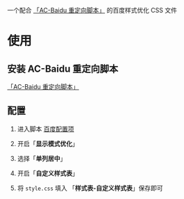 一个配合 [「AC-Baidu 重定向脚本」](https://ac-baidu.90dao.com/) 的百度样式优化 CSS 文件

# 使用

## 安装 AC-Baidu 重定向脚本

[「AC-Baidu 重定向脚本」](https://ac-baidu.90dao.com/)

## 配置

1. 进入脚本 [百度配置项](https://ac-baidu.90dao.com/pages/custom/#baidu)

2. 开启「**显示模式优化**」

3. 选择「**单列居中**」

4. 开启「**自定义样式表**」

5. 将 `style.css` 填入 「**样式表-自定义样式表**」保存即可